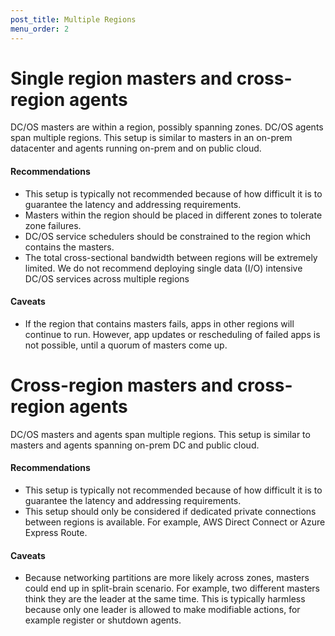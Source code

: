 ```yaml
---
post_title: Multiple Regions
menu_order: 2
---
```


# Single region masters and cross-region agents 
DC/OS masters are within a region, possibly spanning zones. DC/OS agents span multiple regions. This setup is similar to masters in an on-prem datacenter and agents running on-prem and on public cloud. 

#### Recommendations

- This setup is typically not recommended because of how difficult it is to guarantee the latency and addressing requirements.
- Masters within the region should be placed in different zones to tolerate zone failures.
- DC/OS service schedulers should be constrained to the region which contains the masters.
- The total cross-sectional bandwidth between regions will be extremely limited. We do not recommend deploying single data (I/O) intensive DC/OS services across multiple regions

#### Caveats

- If the region that contains masters fails, apps in other regions will continue to run. However, app updates or rescheduling of failed apps is not possible, until a quorum of masters come up.


# Cross-region masters and cross-region agents 
DC/OS masters and agents span multiple regions. This setup is similar to masters and agents spanning on-prem DC and public cloud.

#### Recommendations

- This setup is typically not recommended because of how difficult it is to guarantee the latency and addressing requirements.
- This setup should only be considered if dedicated private connections between regions is available. For example, AWS Direct Connect or Azure Express Route.

#### Caveats

- Because networking partitions are more likely across zones, masters could end up in split-brain scenario. For example, two different masters think they are the leader at the same time. This is typically harmless because only one leader is allowed to make modifiable actions, for example register or shutdown agents.